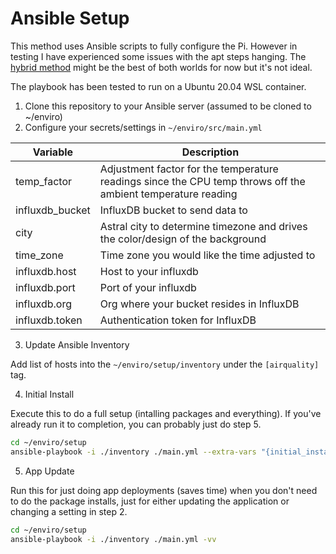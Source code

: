 # Ansible Setup

This method uses Ansible scripts to fully configure the Pi.  However in testing I have experienced some issues with the apt steps hanging.  The [hybrid method](Hybrid-Setup.md) might be the best of both worlds for now but it's not ideal.

The playbook has been tested to run on a Ubuntu 20.04 WSL container.

1. Clone this repository to your Ansible server (assumed to be cloned to ~/enviro)
2. Configure your secrets/settings in `~/enviro/src/main.yml`

| Variable | Description |
| --- | --- |
| temp_factor | Adjustment factor for the temperature readings since the CPU temp throws off the ambient temperature reading |
| influxdb_bucket | InfluxDB bucket to send data to |
| city | Astral city to determine timezone and drives the color/design of the background |
| time_zone | Time zone you would like the time adjusted to |
| influxdb.host | Host to your influxdb |
| influxdb.port | Port of your influxdb |
| influxdb.org | Org where your bucket resides in InfluxDB |
| influxdb.token | Authentication token for InfluxDB |

3. Update Ansible Inventory

Add list of hosts into the `~/enviro/setup/inventory` under the `[airquality]` tag.

4. Initial Install

Execute this to do a full setup (intalling packages and everything).  If you've already run it to completion, you can probably just do step 5.

```bash
cd ~/enviro/setup
ansible-playbook -i ./inventory ./main.yml --extra-vars "{initial_install: yes}" -vv
```

5. App Update

Run this for just doing app deployments (saves time) when you don't need to do the package installs, just for either updating the application or changing a setting in step 2.

```bash
cd ~/enviro/setup
ansible-playbook -i ./inventory ./main.yml -vv
```